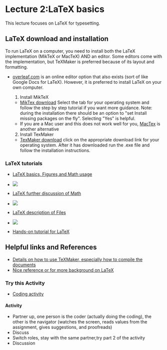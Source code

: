 # **Lecture 2:LaTeX basics**

This lecture focuses on LaTeX for typesetting.

## **LaTeX download and installation**
To run LaTeX on a computer, you need to install both the LaTeX implementation (MikTeX or MacTeX) AND an editor. 
Some editors come with the implementation, but TeXMaker is preferred because of its layout and formatting.

* [overleaf.com](overleaf.com) is an online editor option that also exists (sort of like Google Docs for LaTeX). 
  However, it is preferred to install LaTeX on your own computer.

  1. Install MikTeX
    * [MikTex download](https://miktex.org/download) Select the tab for your operating system and follow the step by step tutorial if 
     you want more guidance. Note: during the installation there should be an option to 
     "set Install missing packages on the fly". Selecting "Yes" is helpful.
    * If you are a Mac user and this does not work well for you, [MacTex](http://www.tug.org/mactex/) is another alternative
  2. Install TexMaker
    * [TexMaker download](https://www.xm1math.net/texmaker/download.html) click on the appropriate download link for your       operating system.
      After it has downloaded run the .exe file and follow the installation instructions.
      
      
### **LaTeX tutorials**
 * [LaTeX basics, Figures,and Math usage](https://www.youtube.com/watch?v=2SE4oedooUM&feature=emb_title)
 
 * [![](http://img.youtube.com/vi/2SE4oedooUM/0.jpg)](http://www.youtube.com/watch?v=2SE4oedooUM "LaTeX basics fig and bib")

 * [LaTeX further discussion of Math](https://www.youtube.com/watch?v=6Wx8wb19wUM&feature=emb_title)
 
 * [![](http://img.youtube.com/vi/6Wx8wb19wUM/0.jpg)](http://www.youtube.com/watch?v=6Wx8wb19wUM "LaTeX basics math")
 
 * [LaTeX description of Files](https://www.youtube.com/watch?time_continue=1&v=n2l9VYJwJK4&feature=emb_title)
 
 * [![](http://img.youtube.com/vi/n2l9VYJwJK4/0.jpg)](http://www.youtube.com/watch?v=n2l9VYJwJK4 "LaTeX files descriptions")
 
 * [Hands-on tutorial for LaTeX](https://www.latex-tutorial.com/tutorials/)
 
 
## **Helpful links and References**
  * [Details on how to use TeXMaker, especially how to compile the documents](https://www.xm1math.net/texmaker/doc.html)
  * [Nice reference or for more background on LaTeX](http://ctan.mirrors.hoobly.com/info/lshort/english/lshort.pdf)
  
  
### **Try this Activity**
* [Coding activity](https://github.com/ashleefv/ApplNumComp/blob/master/LaTeX%20basics%20activity.pdf)
  
#### Activity
* Partner up, one person is the coder (actually doing the coding), the other is the navigator (watches the screen, reads values from the assignment, gives suggestions, and proofreads)
* Discuss
* Switch roles, stay with the same partner,try part 2 of the activity
* Discussion
